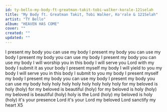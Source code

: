 ```yaml
---
id: ty-bello-my-body-ft-greatman-takit-tobi-walker-korale-121selah
title: "My Body ft. Greatman Takit, Tobi Walker, Ko'rale & 121Selah"
artist: "TY Bello"
album: "HEAVEN HAS COME"
cover: ""
created: ""
updated: ""
---
```


I present
my  body
you can use
my body
I present my body
you can use
my body
I present
my  body
you can use
my body
I present my body
you can use
my body
 I will worship you in this body
I will serve you Lord with my body
I submit it as your body
I present myself my body
I will yield to you my body
I will serve you in this body
I submit to you my body
I present myself my body
I present
my  body
you can use
my body
I present my body
you can use
my body
holy holy holy holy
holy holy holy holy
for my beloved is holy (holy)
for my beloved is beautiful (holy)
for my beloved is holy (holy)
my beloved is beautiful (holy)
holy is the Lord (holy)
my beloved is holy (holy)
it's your presence Lord
it's your  Lord
my beloved Lord
sanctify my heart X5